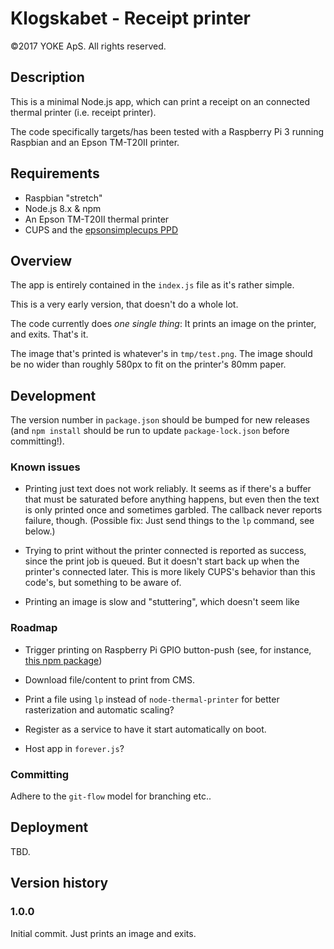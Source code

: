 # Klogskabet - Receipt printer
©2017 YOKE ApS. All rights reserved.

## Description
This is a minimal Node.js app, which can print a receipt on an connected thermal printer (i.e. receipt printer).

The code specifically targets/has been tested with a Raspberry Pi 3 running Raspbian and an Epson TM-T20II printer.

## Requirements
- Raspbian "stretch"
- Node.js 8.x & npm
- An Epson TM-T20II thermal printer
- CUPS and the [epsonsimplecups PPD](https://github.com/plinth666/epsonsimplecups)

## Overview
The app is entirely contained in the `index.js` file as it's rather simple.

This is a very early version, that doesn't do a whole lot.

The code currently does _one single thing_: It prints an image on the printer, and exits. That's it.

The image that's printed is whatever's in `tmp/test.png`. The image should be no wider than roughly 580px to fit on the printer's 80mm paper.

## Development
The version number in `package.json` should be bumped for new releases (and `npm install` should be run to update `package-lock.json` before committing!).

### Known issues
- Printing just text does not work reliably. It seems as if there's a buffer that must be saturated before anything happens, but even then the text is only printed once and sometimes garbled. The callback never reports failure, though. (Possible fix: Just send things to the `lp` command, see below.)

- Trying to print without the printer connected is reported as success, since the print job is queued. But it doesn't start back up when the printer's connected later. This is more likely CUPS's behavior than this code's, but something to be aware of.

- Printing an image is slow and "stuttering", which doesn't seem like 

### Roadmap
- Trigger printing on Raspberry Pi GPIO button-push (see, for instance, [this npm package](https://github.com/fivdi/onoff))

- Download file/content to print from CMS.

- Print a file using `lp` instead of `node-thermal-printer` for better rasterization and automatic scaling?

- Register as a service to have it start automatically on boot.

- Host app in `forever.js`?

### Committing
Adhere to the `git-flow` model for branching etc..

## Deployment
TBD.

## Version history
### 1.0.0
Initial commit. Just prints an image and exits.
